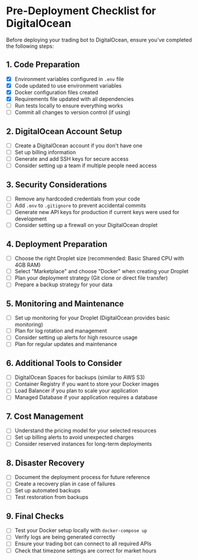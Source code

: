 # Pre-Deployment Checklist for DigitalOcean

Before deploying your trading bot to DigitalOcean, ensure you've completed the following steps:

## 1. Code Preparation

- [x] Environment variables configured in `.env` file
- [x] Code updated to use environment variables
- [x] Docker configuration files created
- [x] Requirements file updated with all dependencies
- [ ] Run tests locally to ensure everything works
- [ ] Commit all changes to version control (if using)

## 2. DigitalOcean Account Setup

- [ ] Create a DigitalOcean account if you don't have one
- [ ] Set up billing information
- [ ] Generate and add SSH keys for secure access
- [ ] Consider setting up a team if multiple people need access

## 3. Security Considerations

- [ ] Remove any hardcoded credentials from your code
- [ ] Add `.env` to `.gitignore` to prevent accidental commits
- [ ] Generate new API keys for production if current keys were used for development
- [ ] Consider setting up a firewall on your DigitalOcean droplet

## 4. Deployment Preparation

- [ ] Choose the right Droplet size (recommended: Basic Shared CPU with 4GB RAM)
- [ ] Select "Marketplace" and choose "Docker" when creating your Droplet
- [ ] Plan your deployment strategy (Git clone or direct file transfer)
- [ ] Prepare a backup strategy for your data

## 5. Monitoring and Maintenance

- [ ] Set up monitoring for your Droplet (DigitalOcean provides basic monitoring)
- [ ] Plan for log rotation and management
- [ ] Consider setting up alerts for high resource usage
- [ ] Plan for regular updates and maintenance

## 6. Additional Tools to Consider

- [ ] DigitalOcean Spaces for backups (similar to AWS S3)
- [ ] Container Registry if you want to store your Docker images
- [ ] Load Balancer if you plan to scale your application
- [ ] Managed Database if your application requires a database

## 7. Cost Management

- [ ] Understand the pricing model for your selected resources
- [ ] Set up billing alerts to avoid unexpected charges
- [ ] Consider reserved instances for long-term deployments

## 8. Disaster Recovery

- [ ] Document the deployment process for future reference
- [ ] Create a recovery plan in case of failures
- [ ] Set up automated backups
- [ ] Test restoration from backups

## 9. Final Checks

- [ ] Test your Docker setup locally with `docker-compose up`
- [ ] Verify logs are being generated correctly
- [ ] Ensure your trading bot can connect to all required APIs
- [ ] Check that timezone settings are correct for market hours

